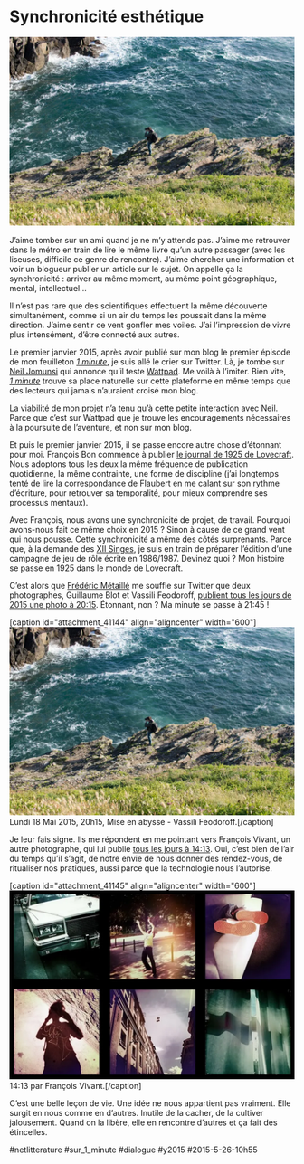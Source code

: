 # Synchronicité esthétique

![](_i/2015.webp)

J’aime tomber sur un ami quand je ne m’y attends pas. J’aime me retrouver dans le métro en train de lire le même livre qu’un autre passager (avec les liseuses, difficile ce genre de rencontre). J’aime chercher une information et voir un blogueur publier un article sur le sujet. On appelle ça la synchronicité : arriver au même moment, au même point géographique, mental, intellectuel…

Il n’est pas rare que des scientifiques effectuent la même découverte simultanément, comme si un air du temps les poussait dans la même direction. J’aime sentir ce vent gonfler mes voiles. J’ai l’impression de vivre plus intensément, d’être connecté aux autres.

Le premier janvier 2015, après avoir publié sur mon blog le premier épisode de mon feuilleton [*1 minute*](http://www.wattpad.com/story/29694130-1-minute), je suis allé le crier sur Twitter. Là, je tombe sur [Neil Jomunsi](http://page42.org/) qui annonce qu’il teste [Wattpad](http://www.wattpad.com/story/29694130-1-minute). Me voilà à l’imiter. Bien vite, [*1 minute*](http://www.wattpad.com/story/29694130-1-minute) trouve sa place naturelle sur cette plateforme en même temps que des lecteurs qui jamais n’auraient croisé mon blog.

La viabilité de mon projet n’a tenu qu’à cette petite interaction avec Neil. Parce que c’est sur Wattpad que je trouve les encouragements nécessaires à la poursuite de l’aventure, et non sur mon blog.

Et puis le premier janvier 2015, il se passe encore autre chose d’étonnant pour moi. François Bon commence à publier [le journal de 1925 de Lovecraft](http://thelovecraftmonument.com/spip.php?article146). Nous adoptons tous les deux la même fréquence de publication quotidienne, la même contrainte, une forme de discipline (j’ai longtemps tenté de lire la correspondance de Flaubert en me calant sur son rythme d’écriture, pour retrouver sa temporalité, pour mieux comprendre ses processus mentaux).

Avec François, nous avons une synchronicité de projet, de travail. Pourquoi avons-nous fait ce même choix en 2015 ? Sinon à cause de ce grand vent qui nous pousse. Cette synchronicité a même des côtés surprenants. Parce que, à la demande des [XII Singes](http://www.les12singes.com/), je suis en train de préparer l’édition d’une campagne de jeu de rôle écrite en 1986/1987. Devinez quoi ? Mon histoire se passe en 1925 dans le monde de Lovecraft.

C’est alors que [Frédéric Métaillé](https://twitter.com/FMetailie) me souffle sur Twitter que deux photographes, Guillaume Blot et Vassili Feodoroff, [publient tous les jours de 2015 une photo à 20:15](http://projet20h15.tumblr.com/). Étonnant, non ? Ma minute se passe à 21:45 !

[caption id="attachment\_41144" align="aligncenter" width="600"][![Lundi 18 Mai 2015, 20h15, Mise en abysse - Vassili Feodoroff.](_i/2015.webp)](http://projet20h15.tumblr.com/) Lundi 18 Mai 2015, 20h15, Mise en abysse - Vassili Feodoroff.[/caption]

Je leur fais signe. Ils me répondent en me pointant vers François Vivant, un autre photographe, qui lui publie [tous les jours à 14:13](http://www.14h13.com/). Oui, c’est bien de l’air du temps qu’il s’agit, de notre envie de nous donner des rendez-vous, de ritualiser nos pratiques, aussi parce que la technologie nous l’autorise. 

[caption id="attachment\_41145" align="aligncenter" width="600"][![14:13 par François Vivant.](_i/1413.webp)](http://www.14h13.com/) 14:13 par François Vivant.[/caption]

C’est une belle leçon de vie. Une idée ne nous appartient pas vraiment. Elle surgit en nous comme en d’autres. Inutile de la cacher, de la cultiver jalousement. Quand on la libère, elle en rencontre d’autres et ça fait des étincelles.



#netlitterature #sur_1_minute #dialogue #y2015 #2015-5-26-10h55
